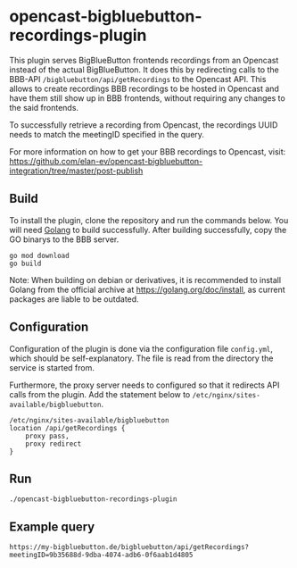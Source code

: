 # opencast-bigbluebutton-recordings-plugin

This plugin serves BigBlueButton frontends recordings from an Opencast instead of the actual
BigBlueButton. It does this by redirecting calls to the BBB-API `/bigbluebutton/api/getRecordings`
to the Opencast API. This allows to create recordings BBB recordings to be hosted in Opencast
and have them still show up in BBB frontends, without requiring any changes to the said
frontends. 

To successfully retrieve a recording from Opencast, the recordings UUID needs to match the
meetingID specified in the query.

For more information on how to get your BBB recordings to Opencast, visit: 
https://github.com/elan-ev/opencast-bigbluebutton-integration/tree/master/post-publish

## Build

To install the plugin, clone the repository and run the commands below. 
You will need [Golang](https://golang.org/) to build successfully.
After building successfully, copy the GO binarys to the BBB server.

```
go mod download
go build
```

Note: When building on debian or derivatives, it is recommended to install Golang from the 
official archive at https://golang.org/doc/install,
as current packages are liable to be outdated.

## Configuration

Configuration of the plugin is done via the configuration file `config.yml`, which should be self-explanatory.
The file is read from the directory the service is started from.

Furthermore, the proxy server needs to configured so that it redirects API calls from the plugin.
Add the statement below to `/etc/nginx/sites-available/bigbluebutton`.

```
/etc/nginx/sites-available/bigbluebutton
location /api/getRecordings {
	proxy pass,
	proxy redirect
}
```

## Run

```
./opencast-bigbluebutton-recordings-plugin
```

## Example query

```
https://my-bigbluebutton.de/bigbluebutton/api/getRecordings?meetingID=9b35688d-9dba-4074-adb6-0f6aab1d4805 
```
